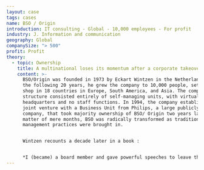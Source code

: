 ```yaml
---
layout: case
tags: cases
name: BSO / Origin
introduction: IT consulting - Global - 10,000 employees - For profit
industry: J. Information and communication
geography: Global
companySize: "> 500"
profit: Profit
theory:
  - topic: Ownership
    title: A multinational loses its momentum after a corporate takeover.
    content: >-
      BSO/Origin was founded in 1973 by Eckart Wintzen in the Netherlands. In
      the following 20 years, he grew the company to 10,000 people, setting up
      shop in 18 countries in Europe, South America, and Asia. The company’s
      structure consisted entirely of self-managing units, with virtually no
      headquarters and no staff functions. In 1994, the company established a
      joint venture with a Business Unit from Philips, a large publicly held
      company, that took majority ownership of BSO/ Origin two years later. In a
      matter of mere months, BSO was radically transformed as traditional
      management practices were brought in.


      Wintzen recounts a decade later in a book :


      *I (became) a board member and gave powerful speeches to leave the system in place. But unfortunately - though not surprisingly given the perspective they came from - my colleagues from Phillips on the board pronounced the word "unacceptable" regularly and forcefully. In the eyes of Phillips it was ' "a deadly sin" ' to give people the authority to hire personnel or even just give away tickets for a musical. I believe that once we literally shouted over the issue until our faces turned red. The two worlds collided, one of strict financial procedures combined with "check, check, double check" with one of "have trust, have trust"*^[Laloux, Frederic. Reinventing Organizations. Nelson Parker (2014), pages 252-253]
---
```


